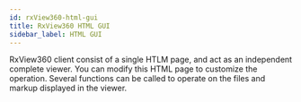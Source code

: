 ```yaml
---
id: rxView360-html-gui
title: RxView360 HTML GUI
sidebar_label: HTML GUI
---
```


RxView360 client consist of a single HTLM page, and act as an independent complete viewer.
You can modify this HTML page to customize the operation. Several functions can be called to operate on the files and markup displayed in the viewer.
